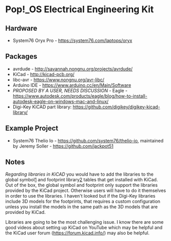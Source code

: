 # Pop!\_OS Electrical Engineering Kit

## Hardware

- System76 Oryx Pro - https://system76.com/laptops/oryx

## Packages

- avrdude - http://savannah.nongnu.org/projects/avrdude/
- KiCad - http://kicad-pcb.org/
- libc-avr - https://www.nongnu.org/avr-libc/
- Arduino IDE - https://www.arduino.cc/en/Main/Software
- *PROPOSED BY A USER, NEEDS DISCUSSION* - Eagle - https://www.autodesk.com/products/eagle/blog/how-to-install-autodesk-eagle-on-windows-mac-and-linux/
- Digi-Key KiCAD part library: https://github.com/digikey/digikey-kicad-library/

## Example Project

- System76 Thelio Io - https://github.com/system76/thelio-io, maintained by Jeremy Soller - https://github.com/jackpot51

## Notes

*Regarding libraries in KiCAD*
you would have to add the
libraries to the global symbol[1] and footprint library[2] tables that
get installed with KiCad.  Out of the box, the global symbol and
footprint only support the libraries provided by the KiCad project.
Otherwise users will have to do it themselves in order to use the
libraries.  I haven't looked but if the Digi-Key libraries include 3D
models for the footprints, that requires a custom configuration unless
you install the models in the same path as the 3D models that are
provided by KiCad.

[1]: https://github.com/KiCad/kicad-symbols/blob/master/sym-lib-table
[2]: https://github.com/KiCad/kicad-footprints/blob/master/fp-lib-table

Libraries are going to be the most challenging issue.  I know there are
some good videos about setting up KiCad on YouTube which may be helpful
and the KiCad user forum (https://forum.kicad.info/) may also be helpful.
